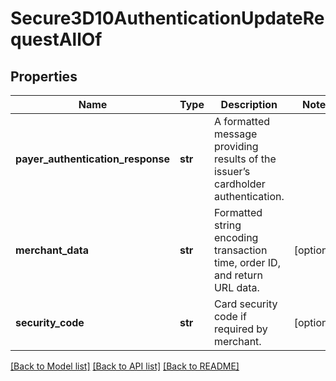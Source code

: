 # Secure3D10AuthenticationUpdateRequestAllOf

## Properties
Name | Type | Description | Notes
------------ | ------------- | ------------- | -------------
**payer_authentication_response** | **str** | A formatted message providing results of the issuer’s cardholder authentication. | 
**merchant_data** | **str** | Formatted string encoding transaction time, order ID, and return URL data. | [optional] 
**security_code** | **str** | Card security code if required by merchant. | [optional] 

[[Back to Model list]](../README.md#documentation-for-models) [[Back to API list]](../README.md#documentation-for-api-endpoints) [[Back to README]](../README.md)


